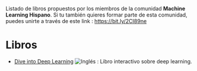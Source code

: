 Listado de libros propuestos por los miembros de la comunidad **Machine Learning Hispano**. Si tu también quieres formar parte de esta comunidad, puedes unirte a través de este link : https://bit.ly/2CI89ne

# Libros

* [Dive into Deep Learning](http://d2l.ai/) ![Inglés](http://www.kreativekorp.com/lib/flags/gb.png) : Libro interactivo sobre deep learning.